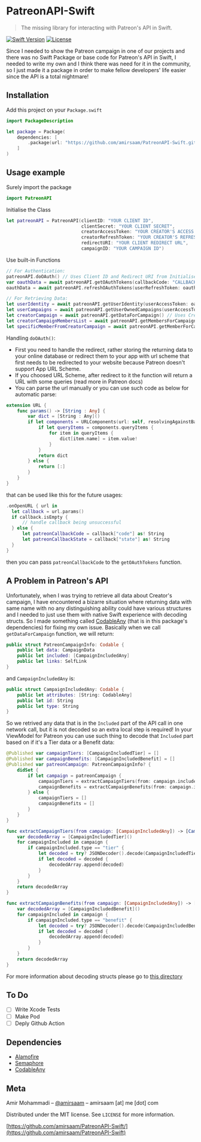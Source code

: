 # PatreonAPI-Swift
> The missing library for interacting with Patreon's API in Swift.

[![Swift Version][swift-image]][swift-url]
[![License][license-image]][license-url]

Since I needed to show the Patreon campaign in one of our projects and there was no Swift Package or base code for Patreon's API in Swift, I needed to write my own and I think there was need for it in the community, so I just made it a package in order to make fellow developers' life easier since the API is a total nightmare!

## Installation

Add this project on your `Package.swift`

```swift
import PackageDescription

let package = Package(
    dependencies: [
        .package(url: "https://github.com/amirsaam/PatreonAPI-Swift.git", from: "0.9.9"),
    ]
)
```

## Usage example


Surely import the package
```swift
import PatreonAPI
```

Initialise the Class
```swift
let patreonAPI = PatreonAPI(clientID: "YOUR CLIENT ID",
                            clientSecret: "YOUR CLIENT SECRET",
                            creatorAccessToken: "YOUR CREATOR'S ACCESS TOKEN",
                            creatorRefreshToken: "YOUR CREATOR'S REFRESH TOKEN",
                            redirectURI: "YOUR CLIENT REDIRECT URL",
                            campaignID: "YOUR CAMPAIGN ID")
```

Use built-in Functions
```swift
// For Authentication: 
patreonAPI.doOAuth() // Uses Client ID and Redirect URI from Initialiser
var oauthData = await patreonAPI.getOAuthTokens(callbackCode: "CALLBACK CODE FROM doOAuth()") // Uses Client ID, Client Secret and Redirect URI from Initialiser
oauthData = await patreonAPI.refreshOAuthTokens(userRefreshToken: oauthData?.refresh_token ?? "") // Uses Client Secret and Redirect URI from Initialiser

// For Retrieving Data:
let userIdentity = await patreonAPI.getUserIdentity(userAccessToken: oauthData?.access_token ?? "")
let userCampaigns = await patreonAPI.getUserOwnedCampaigns(userAccessToken: oauthData?.access_token ?? "")
let creatorCampaign = await patreonAPI.getDataForCampaign() // Uses Creator Access Token and Campaign ID from Initialiser
let creatorCampaignMembersList = await patreonAPI.getMembersForCampaign() // Uses Creator Access Token and Campaign ID from Initialiser
let specificMemberFromCreatorCampaign = await patreonAPI.getMemberForCampaignByID(memberID: "MEMBER OF CAMPAIGN ID") // Uses Creator Access Token from Initialiser. `memberID` should be retrieved from `membersList`
```

Handling `doOAuth()`:
- First you need to handle the redirect, rather storing the returning data to your online database or redirect them to your app with url scheme that first needs to be redirected to your website because Patreon doesn't support App URL Scheme.
- If you choosed URL Scheme, after redirect to it the function will return a URL with some queries (read more in Patreon docs)
- You can parse the url manually or you can use such code as below for automatic parse:
```swift
extension URL {
    func params() -> [String : Any] {
        var dict = [String : Any]()
        if let components = URLComponents(url: self, resolvingAgainstBaseURL: false) {
            if let queryItems = components.queryItems {
                for item in queryItems {
                    dict[item.name] = item.value!
                }
            }
            return dict
        } else {
            return [:]
        }
    }
}
```
that can be used like this for the future usages:
```swift
.onOpenURL { url in
  let callback = url.params()
  if callback.isEmpty {
      // handle callback being unsuccessful
  } else {
      let patreonCallbackCode = callback["code"] as! String
      let patreonCallbackState = callback["state"] as! String
  }
}
```
then you can pass `patreonCallbackCode` to the `getOAuthTokens` function.

## A Problem in Patreon's API

Unfortunately, when I was trying to retrieve all data about Creator's campaign, I have encountered a bizarre situation where returning data with same name with no any distinguishing ability could have various structures and I needed to just use them with native Swift experience with decoding structs.
So I made something called [CodableAny](https://github.com/amirsaam/CodableAny) (that is in this package's dependencies) for fixing my own issue.
Basically when we call `getDataForCampaign` function, we will return:
```swift
public struct PatreonCampaignInfo: Codable {
    public let data: CampaignData
    public let included: [CampaignIncludedAny]
    public let links: SelfLink
}
```
and `CampaignIncludedAny` is:
```swift
public struct CampaignIncludedAny: Codable {
    public let attributes: [String: CodableAny]
    public let id: String
    public let type: String
}
```
So we retrived any data that is in the `Included` part of the API call in one network call, but it is not decoded so an extra local step is required! In your ViewModel for Patreon you can use such thing to decode that `Included` part based on if it's a Tier data or a Benefit data:
```swift
@Published var campaignTiers: [CampaignIncludedTier] = []
@Published var campaignBenefits: [CampaignIncludedBenefit] = []
@Published var patreonCampaign: PatreonCampaignInfo? {
    didSet {
        if let campaign = patreonCampaign {
            campaignTiers = extractCampaignTiers(from: campaign.included)
            campaignBenefits = extractCampaignBenefits(from: campaign.included)
        } else {
            campaignTiers = []
            campaignBenefits = []
        }
    }
}

func extractCampaignTiers(from campaign: [CampaignIncludedAny]) -> [CampaignIncludedTier] {
    var decodedArray = [CampaignIncludedTier]()
    for campaignIncluded in campaign {
        if campaignIncluded.type == "tier" {
            let decoded = try? JSONDecoder().decode(CampaignIncludedTier.self, from: try JSONEncoder().encode(campaignIncluded))
            if let decoded = decoded {
                decodedArray.append(decoded)
            }
        }
    }
    return decodedArray
}

func extractCampaignBenefits(from campaign: [CampaignIncludedAny]) -> [CampaignIncludedBenefit] {
    var decodedArray = [CampaignIncludedBenefit]()
    for campaignIncluded in campaign {
        if campaignIncluded.type == "benefit" {
            let decoded = try? JSONDecoder().decode(CampaignIncludedBenefit.self, from: try JSONEncoder().encode(campaignIncluded))
            if let decoded = decoded {
                decodedArray.append(decoded)
            }
        }
    }
    return decodedArray
}
```
For more information about decoding structs please go to [this directory](https://github.com/amirsaam/PatreonAPI-Swift/tree/master/Sources/PatreonAPI/Patreon%20Data%20Structs)


## To Do

- [ ] Write Xcode Tests
- [ ] Make Pod
- [ ] Deply Github Action

## Dependencies 

- [Alamofire](https://github.com/Alamofire/Alamofire)
- [Semaphore](https://github.com/groue/Semaphore)
- [CodableAny](https://github.com/amirsaam/CodableAny)

## Meta

Amir Mohammadi – [@amirsaam](https://twitter.com/amirsaam) – amirsaam [at] me [dot] com

Distributed under the MIT license. See ``LICENSE`` for more information.

[https://github.com/amirsaam/PatreonAPI-Swift/](https://github.com/amirsaam/PatreonAPI-Swift)

[swift-image]:https://img.shields.io/badge/swift-5.0-orange.svg
[swift-url]: https://swift.org/
[license-image]: https://img.shields.io/badge/License-MIT-blue.svg
[license-url]: LICENSE
